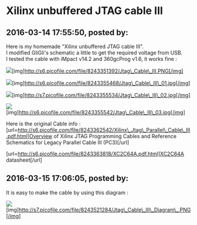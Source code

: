 # Xilinx unbuffered JTAG cable III

## 2016-03-14 17:55:50, posted by: <Unknown User>

Here is my homemade "Xilinx unbuffered JTAG cable III".  
 I modified GliGli's schematic a little to get the required voltage from USB.  
 I tested the cable with iMpact v14.2 and 360gcProg v1.6, it works fine :  
   
 ![](http://s6.picofile.com/file/8243351392/Jtag_Cable_III.PNG)[img]http://s6.picofile.com/file/8243351392/Jtag\_Cable\_III.PNG[/img]  
   
 ![](http://s6.picofile.com/file/8243355468/Jtag_Cable_III_01.jpg)[img]http://s6.picofile.com/file/8243355468/Jtag\_Cable\_III\_01.jpg[/img]  
   
 ![](http://s7.picofile.com/file/8243355534/Jtag_Cable_III_02.jpg)[img]http://s7.picofile.com/file/8243355534/Jtag\_Cable\_III\_02.jpg[/img]  
   
 ![](http://s6.picofile.com/file/8243355542/Jtag_Cable_III_03.jpg)[img]http://s6.picofile.com/file/8243355542/Jtag\_Cable\_III\_03.jpg[/img]  
   
 Here is the original Cable info :   
 [url=http://s6.picofile.com/file/8243362542/Xilinx\_Jtag\_Parallel\_Cable\_III.pdf.html]Overview of Xilinx JTAG Programming Cables and Reference Schematics for Legacy Parallel Cable III (PC3)[/url]  
   
 [url=http://s6.picofile.com/file/8243363818/XC2C64A.pdf.html]XC2C64A datasheet[/url]

## 2016-03-15 17:06:05, posted by: <Unknown User>

It is easy to make the cable by using this diagram :  
   
 ![](http://s7.picofile.com/file/8243521284/Jtag_Cable_III_Diagram_.PNG)[img]http://s7.picofile.com/file/8243521284/Jtag\_Cable\_III\_Diagram\_.PNG[/img]
